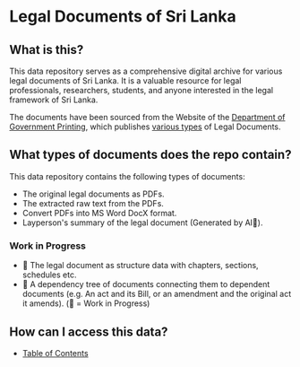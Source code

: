 # Legal Documents of Sri Lanka

## What is this?

This data repository serves as a comprehensive digital archive for various legal documents of Sri Lanka. It is a valuable resource for legal professionals, researchers, students, and anyone interested in the legal framework of Sri Lanka.

The documents have been sourced from the Website of the [Department of Government Printing](http://documents.gov.lk), which publishes [various types](README.pub_type.md) of Legal Documents.

## What types of documents does the repo contain?

This data repository contains the following types of documents:
* The original legal documents as PDFs.
* The extracted raw text from the PDFs.
* Convert PDFs into MS Word DocX format. 
* Layperson's summary of the legal document (Generated by AI🤖).

### Work in Progress
* 🚧 The legal document as structure data with chapters, sections, schedules etc. 
* 🚧 A dependency tree of documents connecting them to dependent documents (e.g. An act and its Bill, or an amendment and the original act it amends).
(🚧 = Work in Progress)

## How can I access this data?

* [Table of Contents](README.data.md)
